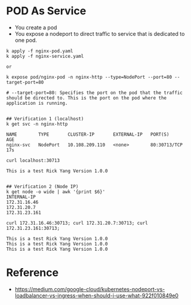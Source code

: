 # POD As Service
- You create a pod 
- You expose a nodeport to direct traffic to service that is dedicated to one pod. 

```
k apply -f nginx-pod.yaml
k apply -f nginx-service.yaml 

or 

k expose pod/nginx-pod -n nginx-http --type=NodePort --port=80 --target-port=80

# --target-port=80: Specifies the port on the pod that the traffic should be directed to. This is the port on the pod where the application is running.


## Verification 1 (localhost)
k get svc -n nginx-http

NAME        TYPE       CLUSTER-IP       EXTERNAL-IP   PORT(S)        AGE
nginx-svc   NodePort   10.108.209.110   <none>        80:30713/TCP   17s

curl localhost:30713 

This is a test Rick Yang Version 1.0.0


## Verification 2 (Node IP)
k get node -o wide | awk '{print $6}'
INTERNAL-IP
172.31.16.46
172.31.20.7
172.31.23.161

curl 172.31.16.46:30713; curl 172.31.20.7:30713; curl 172.31.23.161:30713;

This is a test Rick Yang Version 1.0.0
This is a test Rick Yang Version 1.0.0
This is a test Rick Yang Version 1.0.0
```

# Reference
- https://medium.com/google-cloud/kubernetes-nodeport-vs-loadbalancer-vs-ingress-when-should-i-use-what-922f010849e0